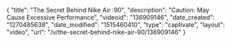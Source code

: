 {
    "title": "The Secret Behind Nike Air :90",
    "description": "Caution: May Cause Excessive Performance",
    "videoid": "136909146",
    "date_created": "1270485638",
    "date_modified": "1515460410",
    "type": "captivate",
    "layout": "video",
    "url": "\/v\/the-secret-behind-nike-air-90\/136909146"
}
